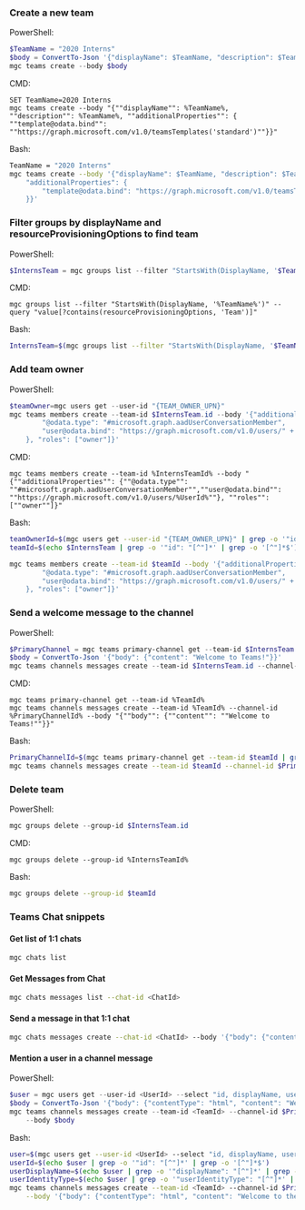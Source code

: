 ### Create a new team

PowerShell:

```powershell
$TeamName = "2020 Interns"
$body = ConvertTo-Json '{"displayName": $TeamName, "description": $TeamName, "additionalProperties": { "template@odata.bind": "https://graph.microsoft.com/v1.0/teamsTemplates('standard')"}}'
mgc teams create --body $body
```

CMD:

```shell
SET TeamName=2020 Interns
mgc teams create --body "{""displayName"": %TeamName%, ""description"": %TeamName%, ""additionalProperties"": { ""template@odata.bind"": ""https://graph.microsoft.com/v1.0/teamsTemplates('standard')""}}"
```

Bash:

```sh
TeamName = "2020 Interns"
mgc teams create --body '{"displayName": $TeamName, "description": $TeamName,
    "additionalProperties": {
        "template@odata.bind": "https://graph.microsoft.com/v1.0/teamsTemplates('standard')"
    }}'
```

### Filter groups by displayName and resourceProvisioningOptions to find team

PowerShell:

```powershell
$InternsTeam = mgc groups list --filter "StartsWith(DisplayName, '$TeamName')" --query "value[?contains(resourceProvisioningOptions, 'Team')]"
```

CMD:

```shell
mgc groups list --filter "StartsWith(DisplayName, '%TeamName%')" --query "value[?contains(resourceProvisioningOptions, 'Team')]"
```

Bash:

```sh
InternsTeam=$(mgc groups list --filter "StartsWith(DisplayName, '$TeamName')" --query "value[?contains(resourceProvisioningOptions, 'Team')]")
```

### Add team owner

PowerShell:

```powershell
$teamOwner=mgc users get --user-id "{TEAM_OWNER_UPN}"
mgc teams members create --team-id $InternsTeam.id --body '{"additionalProperties": {
        "@odata.type": "#microsoft.graph.aadUserConversationMember",
        "user@odata.bind": "https://graph.microsoft.com/v1.0/users/" + $teamOwner.id
    }, "roles": ["owner"]}'
```

CMD:

```shell
mgc teams members create --team-id %InternsTeamId% --body "{""additionalProperties"": {""@odata.type"": ""#microsoft.graph.aadUserConversationMember"",""user@odata.bind"": ""https://graph.microsoft.com/v1.0/users/%UserId%""}, ""roles"": [""owner""]}"
```

Bash:

```sh
teamOwnerId=$(mgc users get --user-id "{TEAM_OWNER_UPN}" | grep -o '"id": "[^"]*' | grep -o '[^"]*$')
teamId=$(echo $InternsTeam | grep -o '"id": "[^"]*' | grep -o '[^"]*$')

mgc teams members create --team-id $teamId --body '{"additionalProperties": {
        "@odata.type": "#microsoft.graph.aadUserConversationMember",
        "user@odata.bind": "https://graph.microsoft.com/v1.0/users/" + $teamOwnerId
    }, "roles": ["owner"]}'
```

### Send a welcome message to the channel

PowerShell:

```powershell
$PrimaryChannel = mgc teams primary-channel get --team-id $InternsTeam.id
$body = ConvertTo-Json '{"body": {"content": "Welcome to Teams!"}}'
mgc teams channels messages create --team-id $InternsTeam.id --channel-id $PrimaryChannel.id --body $body
```

CMD:

```shell
mgc teams primary-channel get --team-id %TeamId%
mgc teams channels messages create --team-id %TeamId% --channel-id %PrimaryChannelId% --body "{""body"": {""content"": ""Welcome to Teams!""}}"
```

Bash:

```sh
PrimaryChannelId=$(mgc teams primary-channel get --team-id $teamId | grep -o '"id": "[^"]*' | grep -o '[^"]*$')
mgc teams channels messages create --team-id $teamId --channel-id $PrimaryChannelId --body '{"body": {"content": "Welcome to Teams!"}}'
```

### Delete team

PowerShell:

```powershell
mgc groups delete --group-id $InternsTeam.id
```

CMD:

```shell
mgc groups delete --group-id %InternsTeamId%
```

Bash:

```sh
mgc groups delete --group-id $teamId
```

### Teams Chat snippets

#### Get list of 1:1 chats

```sh
mgc chats list
```

#### Get Messages from Chat

```sh
mgc chats messages list --chat-id <ChatId>
```

#### Send a message in that 1:1 chat

```sh
mgc chats messages create --chat-id <ChatId> --body '{"body": {"content": "Hi from CLI!"}}'
```

#### Mention a user in a channel message

PowerShell:

```powershell
$user = mgc users get --user-id <UserId> --select "id, displayName, userIdentityType"
$body = ConvertTo-Json '{"body": {"contentType": "html", "content": "Welcome to the channel <at id=\'0\'>${user.displayName}</at>!"}, "mentions": [{"id": 0, "mentionText": "${user.displayName}", "mentioned": {"user": {"id": "${user.id}", "displayName": "${user.displayName}", "userIdentityType": "${user.userIdentityType}"}}}]}'
mgc teams channels messages create --team-id <TeamId> --channel-id $PrimaryChannel.id \
    --body $body
```

Bash:

```sh
user=$(mgc users get --user-id <UserId> --select "id, displayName, userIdentityType")
userId=$(echo $user | grep -o '"id": "[^"]*' | grep -o '[^"]*$')
userDisplayName=$(echo $user | grep -o '"displayName": "[^"]*' | grep -o '[^"]*$')
userIdentityType=$(echo $user | grep -o '"userIdentityType": "[^"]*' | grep -o '[^"]*$')
mgc teams channels messages create --team-id <TeamId> --channel-id $PrimaryChannelId \
    --body '{"body": {"contentType": "html", "content": "Welcome to the channel <at id=\'0\'>${userDisplayName}</at>!"}, "mentions": [{"id": 0, "mentionText": "${userDisplayName}", "mentioned": {"user": {"id": "${userId}", "displayName": "${userDisplayName}", "userIdentityType": "${userIdentityType}"}}}]}'
```
